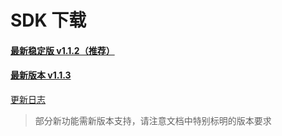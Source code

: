 # SDK 下载

#### [最新稳定版 v1.1.2（推荐）](https://dl.ifanr.cn/hydrogen/sdk/sdk-latest.zip)
#### [最新版本 v1.1.3](https://dl.ifanr.cn/hydrogen/sdk/sdk-v1.1.3.js.zip)


[更新日志](https://github.com/ifanrx/hydrogen-js-sdk/blob/master/CHANGELOG.md)
> 部分新功能需新版本支持，请注意文档中特别标明的版本要求